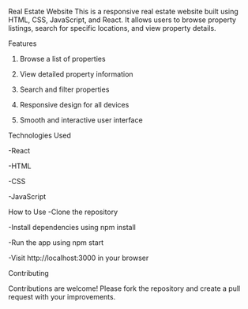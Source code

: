 Real Estate Website
This is a responsive real estate website built using HTML, CSS, JavaScript, and React. It allows users to browse property listings, search for specific locations, and view property details.

Features
1. Browse a list of properties

2. View detailed property information

3. Search and filter properties

4. Responsive design for all devices

5. Smooth and interactive user interface

Technologies Used 

-React

-HTML

-CSS

-JavaScript

How to Use
-Clone the repository

-Install dependencies using npm install

-Run the app using npm start

-Visit http://localhost:3000 in your browser

Contributing

Contributions are welcome! Please fork the repository and create a pull request with your improvements.
